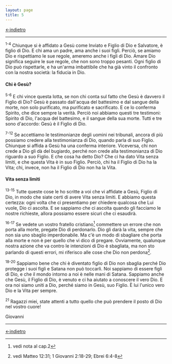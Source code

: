 ```yaml
---
layout: page
title: 5
---
```

[<-indietro](gv04.html)

--------------------------------

<sup>1-4</sup> Chiunque si è affidato a Gesù come Inviato e Figlio di
Dio e Salvatore, è figlio di Dio. E chi ama un padre, ama anche i suoi
figli. Perciò, se amiamo Dio e rispettiamo le sue regole, ameremo anche
i figli di Dio. Amare Dio significa seguire le sue regole, che non sono
troppo pesanti. Ogni figlio di Dio può rispettarle, e ha un'arma
imbattibile che ha già vinto il confronto con la nostra società: la
fiducia in Dio.

#### Chi è Gesù?

<sup>5-6</sup> E chi vince questa lotta, se non chi conta sul fatto che
Gesù è davvero il Figlio di Dio? Gesù è passato dall'acqua del battesimo
e dal sangue della morte, non solo purificato, ma purificato e
sacrificato. E ce lo conferma Spirito, che dice sempre la verità. Perciò
noi abbiamo questi tre testimoni: Spirito di Dio, l'acqua del battesimo,
e il sangue della sua morte. Tutti e tre sono d'accordo: Gesù è il
Figlio di Dio.

<sup>7-12</sup> Se accettiamo le testimonianze degli uomini nei
tribunali, ancora di più possiamo credere alla testimonianza di Dio,
quando parla di suo Figlio. Chiunque si affida a Gesù ha una conferma
interiore. Viceversa, chi non crede a Dio gli dà del bugiardo, perché
non crede alla testimonianza di Dio riguardo a suo Figlio. E che cosa ha
detto Dio? Che ci ha dato Vita senza limiti, e che questa Vita è in suo
Figlio. Perciò, chi ha il Figlio di Dio ha la Vita; chi, invece, non ha
il Figlio di Dio non ha la Vita.

#### Vita senza limiti

<sup>13-15</sup> Tutte queste cose le ho scritte a voi che vi affidate a
Gesù, Figlio di Dio, in modo che siate certi di avere Vita senza limiti.
E abbiamo questa certezza: ogni volta che ci presentiamo per chiedere
qualcosa che Lui vuole, Dio ci ascolta. E se sappiamo che ci ascolta
quando gli facciamo le nostre richieste, allora possiamo essere sicuri
che ci esaudirà.

<sup>16-17</sup> Se vedete un vostro fratello cristiano[^1] commettere
un errore che non porta alla morte, pregate Dio di perdonarlo. Dio gli
darà la vita, sempre che non sia uno sbaglio imperdonabile. Ma c'è un
modo di sbagliare che porta alla morte e non è per quello che vi dico di
pregare. Ovviamente, qualunque nostra azione che va contro le intenzioni
di Dio è sbagliata, ma non sto parlando di questi errori, mi riferisco
alle cose che Dio non perdona[^2].

<sup>18-20</sup> Sappiamo bene che chi è diventato figlio di Dio non
sbaglia perché Dio protegge i suoi figli e Satana non può toccarli. Noi
sappiamo di essere figli di Dio, e che il mondo intorno a noi è nelle
mani di Satana. Sappiamo anche che Gesù, il Figlio di Dio, è venuto e ci
ha aiutato a conoscere il vero Dio. E ora noi siamo uniti a Dio, perché
siamo in Gesù, suo Figlio. È lui l'unico vero Dio e la Vita per sempre.

<sup>21</sup> Ragazzi miei, state attenti a tutto quello che può
prendere il posto di Dio nel vostro cuore!

Giovanni

[^1]: vedi nota al cap.2

[^2]: vedi Matteo 12:31; 1 Giovanni 2:18-29; Ebrei 6:4-8

---------------------------------------
[<-indietro](1gv04.html)
